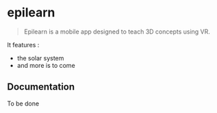 # epilearn

>Epilearn is a mobile app designed to teach 3D concepts using VR.

It features :
- the solar system
- and more is to come

## Documentation

To be done